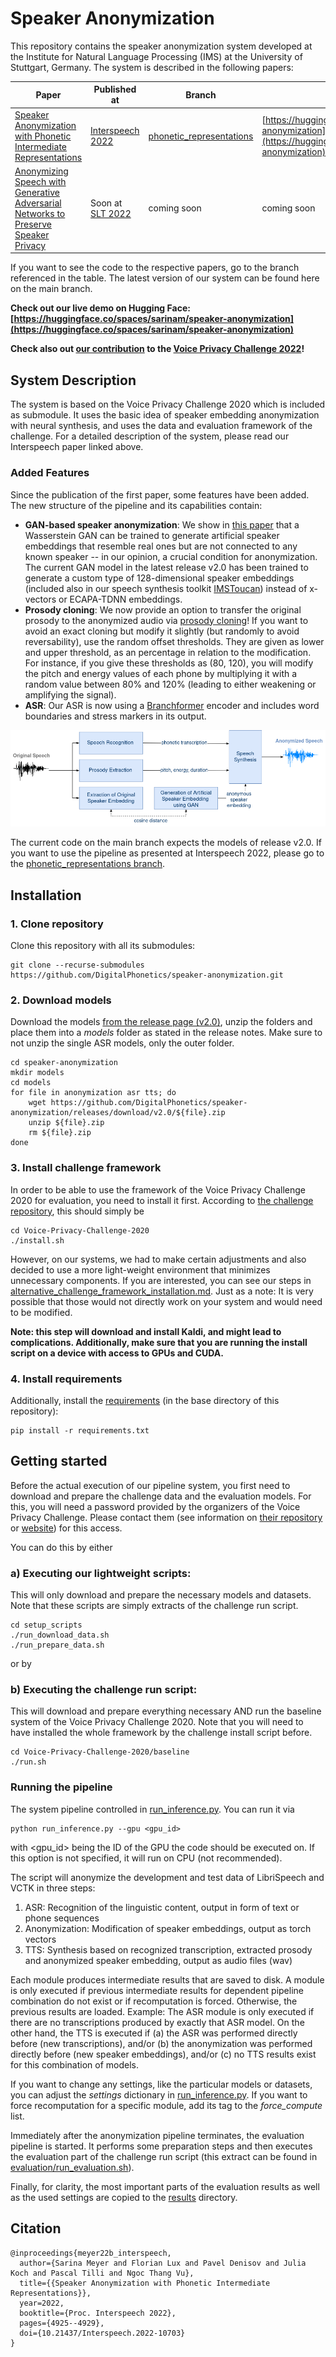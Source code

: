 # Speaker Anonymization

This repository contains the speaker anonymization system developed at the Institute for Natural Language Processing 
(IMS) at the University of Stuttgart, Germany. The system is described in the following papers:

| Paper | Published at | Branch | Demo |
|-------|--------------|--------|------|
| [Speaker Anonymization with Phonetic Intermediate Representations](https://www.isca-speech.org/archive/interspeech_2022/meyer22b_interspeech.html) | [Interspeech 2022](https://www.interspeech2022.org/) | [phonetic_representations](https://github.com/DigitalPhonetics/speaker-anonymization/tree/phonetic_representations) | [https://huggingface.co/spaces/sarinam/speaker-anonymization](https://huggingface.co/spaces/sarinam/speaker-anonymization) |
| [Anonymizing Speech with Generative Adversarial Networks to Preserve Speaker Privacy](https://arxiv.org/abs/2210.07002) | Soon at [SLT 2022](https://slt2022.org/) | coming soon | coming soon |

If you want to see the code to the respective papers, go to the branch referenced in the table. The latest version 
of our system can be found here on the main branch.

**Check out our live demo on Hugging Face: [https://huggingface.co/spaces/sarinam/speaker-anonymization](https://huggingface.co/spaces/sarinam/speaker-anonymization)**

**Check also out [our contribution](https://www.voiceprivacychallenge.org/results-2022/docs/3___T04.pdf) to the [Voice Privacy Challenge 2022](https://www.voiceprivacychallenge.org/results-2022/)!**


## System Description
The system is based on the Voice Privacy Challenge 2020 which is included as submodule. It uses the basic idea of 
speaker embedding anonymization with neural synthesis, and uses the data and evaluation framework of the challenge. 
For a detailed description of the system, please read our Interspeech paper linked above.

### Added Features
Since the publication of the first paper, some features have been added. The new structure of the pipeline and its 
capabilities contain:
* **GAN-based speaker anonymization**: We show in [this paper](https://arxiv.org/abs/2210.07002) that a Wasserstein 
  GAN can be trained to generate artificial speaker embeddings that resemble real ones but are not connected to any 
  known speaker -- in our opinion, a crucial condition for anonymization. The current GAN model in the latest 
  release v2.0 has been trained to generate a custom type of 128-dimensional speaker embeddings (included also in our 
  speech 
  synthesis toolkit [IMSToucan](https://github.com/DigitalPhonetics/IMS-Toucan)) instead of x-vectors or ECAPA-TDNN 
  embeddings.
* **Prosody cloning**: We now provide an option to transfer the original prosody to the anonymized audio via [prosody 
  cloning](https://arxiv.org/abs/2206.12229)! If you want to avoid an exact cloning but modify it slightly (but 
  randomly to avoid reversability), use the random offset thresholds. They are given as lower and upper threshold, 
  as an percentage in relation to the modification. For instance, if you give these thresholds as (80, 120), you 
  will modify the pitch and energy values of each phone by multiplying it with a random value between 80% and 120% 
  (leading to either weakening or amplifying the signal).
* **ASR**: Our ASR is now using a [Branchformer](https://arxiv.org/abs/2207.02971) encoder and includes word 
  boundaries and stress markers in its output.

![architecture](figures/architecture.png)

The current code on the main branch expects the models of release v2.0. If you want to use the pipeline as presented at 
Interspeech 2022, 
please go to 
the 
[phonetic_representations branch](https://github.com/DigitalPhonetics/speaker-anonymization/tree/phonetic_representations).

## Installation
### 1. Clone repository
Clone this repository with all its submodules:
```
git clone --recurse-submodules https://github.com/DigitalPhonetics/speaker-anonymization.git
``` 

### 2. Download models
Download the models [from the release page (v2.0)](https://github.com/DigitalPhonetics/speaker-anonymization/releases/tag/v2.0), unzip the folders and place them into a *models* 
folder as stated in the release notes. Make sure to not unzip the single ASR models, only the outer folder.
```
cd speaker-anonymization
mkdir models
cd models
for file in anonymization asr tts; do
    wget https://github.com/DigitalPhonetics/speaker-anonymization/releases/download/v2.0/${file}.zip
    unzip ${file}.zip
    rm ${file}.zip
done
```

### 3. Install challenge framework
In order to be able to use the framework of the Voice Privacy Challenge 2020 for evaluation, you need to install it 
first. According to [the challenge repository](https://github.com/Voice-Privacy-Challenge/Voice-Privacy-Challenge-2020), this should simply be
```
cd Voice-Privacy-Challenge-2020
./install.sh
```
However, on our systems, we had to make certain adjustments and also decided to use a more light-weight environment 
that minimizes unnecessary components. If you are interested, you can see our steps in 
[alternative_challenge_framework_installation.md](alternative_challenge_framework_installation.md). Just as a note: It is 
very possible that those would not directly work on your system and would need to be modified.

**Note: this step will download and install Kaldi, and might lead to complications. Additionally, make sure that you 
are running the install script on a device with access to GPUs and CUDA.**

### 4. Install requirements
Additionally, install the [requirements](requirements.txt) (in the base directory of this repository):
```
pip install -r requirements.txt
```

## Getting started
Before the actual execution of our pipeline system, you first need to download and prepare the challenge data and 
the evaluation models. For 
this, you will need a password provided by the organizers of the Voice Privacy Challenge. Please contact them (see 
information on [their repository](https://github.com/Voice-Privacy-Challenge/Voice-Privacy-Challenge-2020) or 
[website](https://www.voiceprivacychallenge.org/)) for 
this access.

You can do this by either

### a) Executing our lightweight scripts: 
This will only download and prepare the necessary models and datasets. Note that these scripts are simply extracts 
of the challenge run script.
```
cd setup_scripts
./run_download_data.sh
./run_prepare_data.sh
```

or by
### b) Executing the challenge run script:
This will download and prepare everything necessary AND run the baseline system of the Voice Privacy Challenge 2020. 
Note that you will need to have installed the whole framework by the challenge install script before.
```
cd Voice-Privacy-Challenge-2020/baseline
./run.sh
```

### Running the pipeline
The system pipeline controlled in [run_inference.py](run_inference.py). You can run it via
```
python run_inference.py --gpu <gpu_id>
```
with <gpu_id> being the ID of the GPU the code should be executed on. If this option is not specified, it will run 
on CPU (not recommended).

The script will anonymize the development and test data of LibriSpeech and VCTK in three steps:
1. ASR: Recognition of the linguistic content, output in form of text or phone sequences
2. Anonymization: Modification of speaker embeddings, output as torch vectors
3. TTS: Synthesis based on recognized transcription, extracted prosody and anonymized speaker embedding, output as 
   audio files (wav)

Each module produces intermediate results that are saved to disk. A module is only executed if previous intermediate 
results for dependent pipeline combination do not exist or if recomputation is forced. Otherwise, the previous 
results are loaded. Example: The ASR module is 
only executed if there are no transcriptions produced by exactly that ASR model. On the other hand, the TTS is 
executed if (a) the ASR was performed directly before (new transcriptions), and/or (b) the anonymization was 
performed directly before (new speaker embeddings), and/or (c) no TTS results exist for this combination of models.

If you want to change any settings, like the particular models or datasets, you can adjust the *settings* dictionary 
in [run_inference.py](run_inference.py). If you want to force recomputation for a specific module, add its tag to 
the *force_compute* list. 

Immediately after the anonymization pipeline terminates, the evaluation pipeline is started. It performs some 
preparation steps and then executes the evaluation part of the challenge run script (this extract can be found in 
[evaluation/run_evaluation.sh](../speaker-anonymization/evaluation/run_evaluation.sh)).

Finally, for clarity, the most important parts of the evaluation results as well as the used settings are copied to 
the [results](results) directory.


## Citation
```
@inproceedings{meyer22b_interspeech,
  author={Sarina Meyer and Florian Lux and Pavel Denisov and Julia Koch and Pascal Tilli and Ngoc Thang Vu},
  title={{Speaker Anonymization with Phonetic Intermediate Representations}},
  year=2022,
  booktitle={Proc. Interspeech 2022},
  pages={4925--4929},
  doi={10.21437/Interspeech.2022-10703}
}
```
